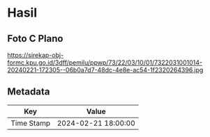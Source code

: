 # Hasil

## Foto C Plano

https://sirekap-obj-formc.kpu.go.id/3dff/pemilu/ppwp/73/22/03/10/01/7322031001014-20240221-172305--06b0a7d7-48dc-4e8e-ac54-1f2320264396.jpg


## Metadata

| Key        | Value               |
| ---------- | ------------------- |
| Time Stamp | 2024-02-21 18:00:00 |



